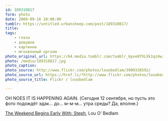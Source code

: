 ```yaml
---
id: 189310817
form: photo
date: 2009-09-16 10:00:00
tumblr: https://untitled.urbansheep.com/post/189310817/
title:
tags:
    - глаза
    - девушки
    - картинки
    - мгновенный оргазм
photo_original_url: https://64.media.tumblr.com/tumblr_kpve07VLXk1qz4wzio1_500.jpg
photo: /media/189310817.jpg
photo_caption: 
photo_source: http://www.flickr.com/photos/louobedlam/3909338592/
photo_source_url: https://href.li/?http://www.flickr.com/photos/louobedlam/3909338592/
photo_source_title: Flickr / louobedlam

---
```


<p>OH NOES IT IS HAPPENING AGAIN. (Сегодня 12 сентября, но пусть это фото подождёт эдак… до… м-м-м… утра среды? Да, вполне.)</p>

<p><a href="http://www.flickr.com/photos/louobedlam/3909338592/">The Weekend Begins Early With: Steph</a>, Lou O’ Bedlam</p>
